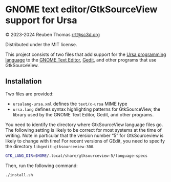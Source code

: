 # GNOME text editor/GtkSourceView support for Ursa

© 2023-2024 Reuben Thomas <rrt@sc3d.org>

Distributed under the MIT license.

This project consists of two files that add support for the [Ursa
programming language](https://ursalang.github.io) to the [GNOME Text
Editor](https://apps.gnome.org/TextEditor),
[Gedit](https://wiki.gnome.org/Apps/Gedit), and other programs that use
GtkSourceView.

## Installation

Two files are provided:

* `ursalang-ursa.xml` defines the `text/x-ursa` MIME type
* `ursa.lang` defines syntax highlighting patterns for GtkSourceView, the library used by the GNOME Text Editor, Gedit, and other programs.

You need to identify the directory where GtkSourceView language files go. The following setting is likely to be correct for most systems at the time of writing. Note in particular that the version number “5” for GtkSourceview is likely to change with time! For recent versions of GEdit, you need to specify the directory `libgedit-gtksourceview-300`.

```sh
GTK_LANG_DIR=$HOME/.local/share/gtksourceview-5/language-specs
```

Then, run the following command:

```sh
./install.sh
```

